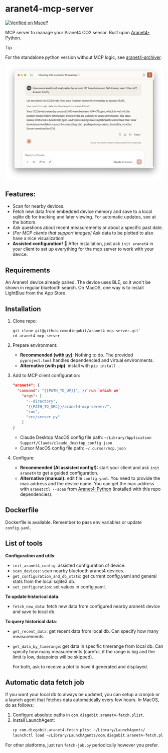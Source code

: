 # aranet4-mcp-server
[![Verified on MseeP](https://mseep.ai/badge.svg)](https://mseep.ai/app/3beee758-1666-4c1f-a702-bf278a1874b1)

MCP server to manage your Aranet4 CO2 sensor. Built upon [Aranet4-Python](https://github.com/Anrijs/Aranet4-Python).

> [!TIP]
> For the standalone python version without MCP logic, see [aranet4-archiver](https://github.com/diegobit/aranet4-archiver?tab=readme-ov-file).

![Example screenshot of the Aranet4 MCP Server running](img/claude-example-1.jpg)

## Features:
- Scan for nearby devices.
- Fetch new data from embedded device memory and save to a local sqlite db for tracking and later viewing. For automatic updates, see at the bottom.
- Ask questions about recent measurements or about a specific past date.
- *[For MCP clients that support images]* Ask data to be plotted to also have a nice visualization!
- **Assisted configuration!** 💫 After installation, just ask `init aranet4` in your client to set up everything for the mcp server to work with your device.

## Requirements

An Aranet4 device already paired. The device uses BLE, so it won't be shown in regular bluetooth search. On MacOS, one way is to install LightBlue from the App Store.

## Installation

1. Clone repo:

    ```
    git clone git@github.com:diegobit/aranet4-mcp-server.git`
    cd aranet4-mcp-server
    ```

2. Prepare environment:

    - **Recommended (with [uv](https://docs.astral.sh/uv/))**: Nothing to do. The provided `pyproject.toml` handles dependencied and virtual environments.
    - **Alternative (with pip)**: install with `pip install .`

3. Add to MCP client configuration:

    ```json
    "aranet4": {
      "command": "{{PATH_TO_UV}}", // run `which uv`
        "args": [
          "--directory",
          "{{PATH_TO_SRC}}/aranet4-mcp-server/",
          "run",
          "src/server.py"
        ]
    }
    ```

    - Claude Desktop MacOS config file path: `~/Library/Application Support/Claude/claude_desktop_config.json`
    - Cursor MacOS config file path: `~/.cursor/mcp.json`

4. Configure:

    - **Recommended (AI assisted config!):** start your client and ask `init aranet4` to get a guided configuration.
    - **Alternative (manual):** edit file `config.yaml`. You need to provide the mac address and the device name. You can get the mac address with `aranetctl --scan` from [Aranet4-Python](https://github.com/Anrijs/Aranet4-Python) (installed with this repo dependencies).

## Dockerfile

Dockerfile is available. Remember to pass env variables or update `config.yaml`.

## List of tools

**Configuration and utils**:
- `init_aranet4_config`: assisted configuration of device.
- `scan_devices`: scan nearby bluetooth aranet4 devices.
- `get_configuration_and_db_stats`: get current config.yaml and general stats from the local sqlite3 db.
- `set_configuration`: set values in config.yaml.

**To update historical data**:
- `fetch_new_data`: fetch new data from configured nearby aranet4 device and save to local db.

**To query historical data**:
- `get_recent_data`: get recent data from local db. Can specify how many measurements. 
- `get_data_by_timerange`: get data in specific timerange from local db. Can specify how many measurements (careful, if the range is big and the limit is low, datapoints will be skipped).

  For both, ask to receive a plot to have it generated and displayed.

## Automatic data fetch job

If you want your local db to always be updated, you can setup a cronjob or a launch agent that fetches data automatically every few hours. In MacOS, do as follows:

1. Configure absolute paths in `com.diegobit.aranet4-fetch.plist`.
2. Install LaunchAgent:
   ```bash
   cp com.diegobit.aranet4-fetch.plist ~/Library/LaunchAgents/
   launchctl load ~/Library/LaunchAgents/com.diegobit.aranet4-fetch.plist
   ```

For other platforms, just run `fetch-job.py` periodically however you prefer.

